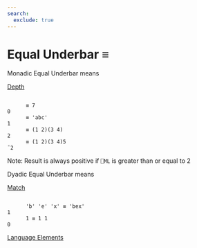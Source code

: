 ```yaml
---
search:
  exclude: true
---
```






<h1 class="heading"><span class="name">Equal Underbar</span> <span class="command">≡</span></h1>


Monadic Equal Underbar means


[Depth](../primitive-functions/depth.md)
```apl

      ≡ 7
0
      ≡ 'abc'
1
      ≡ (1 2)(3 4)
2
      ≡ (1 2)(3 4)5
¯2
```


Note: Result is always positive if `⎕ML` is greater than or equal to 2

Dyadic Equal Underbar means


[Match](../primitive-functions/match.md)
```apl

      'b' 'e' 'x' ≡ 'bex'
1
      1 ≡ 1 1
0

```


[Language Elements](./language-elements.md)


